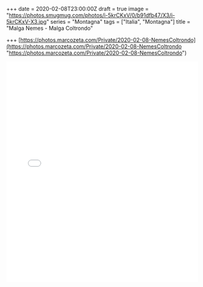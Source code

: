 +++
date = 2020-02-08T23:00:00Z
draft = true
image = "https://photos.smugmug.com/photos/i-5krCKxV/0/b91dfb47/X3/i-5krCKxV-X3.jpg"
series = "Montagna"
tags = ["Italia", "Montagna"]
title = "Malga Nemes - Malga Coltrondo"

+++
[https://photos.marcozeta.com/Private/2020-02-08-NemesColtrondo](https://photos.marcozeta.com/Private/2020-02-08-NemesColtrondo "https://photos.marcozeta.com/Private/2020-02-08-NemesColtrondo")

<iframe src="[https://www.komoot.com/tour/112856515/embed?profile=1](https://www.komoot.com/tour/112856515/embed?profile=1 "https://www.komoot.com/tour/112856515/embed?profile=1")" width="100%" height="580" frameborder="0" scrolling="no"></iframe>